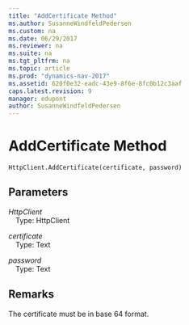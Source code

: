 ```yaml
---
title: "AddCertificate Method"
ms.author: SusanneWindfeldPedersen
ms.custom: na
ms.date: 06/29/2017
ms.reviewer: na
ms.suite: na
ms.tgt_pltfrm: na
ms.topic: article
ms.prod: "dynamics-nav-2017"
ms.assetid: 620f0e32-eadc-43e9-8f6e-8fc0b12c3aaf
caps.latest.revision: 9
manager: edupont
author: SusanneWindfeldPedersen
---
```


# AddCertificate Method

```
HttpClient.AddCertificate(certificate, password)
```
## Parameters
*HttpClient*  
&emsp;Type: HttpClient

*certificate*  
&emsp;Type: Text

*password*  
&emsp;Type: Text

## Remarks

The certificate must be in base 64 format.
<!--
## See Also
[Getting Started](devenv-get-started.md)  
[Developing Extensions Using the New Development Environment](devenv-dev-overview.md)
-->
